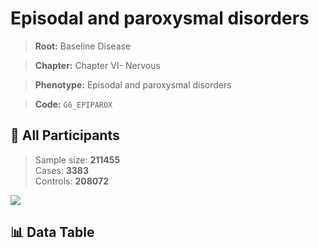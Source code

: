 # Episodal and paroxysmal disorders

> **Root:** Baseline Disease  

> **Chapter:** Chapter VI- Nervous  

> **Phenotype:** Episodal and paroxysmal disorders  

> **Code:** `G6_EPIPAROX`

## 🧪 All Participants  
> Sample size: **211455**  
> Cases: **3383**  
> Controls: **208072**
<img src="/Sensitive/Figures/ALL/Baseline/G6_EPIPAROX.png"/>

## 📊 Data Table
<CsvTableMRF src="/Sensitive/Data/ALL/Baseline/LG_G6_EPIPAROX.csv"/>

